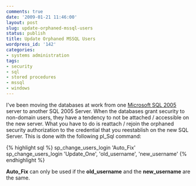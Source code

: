 ```yaml
---
comments: true
date: '2009-01-21 11:46:00'
layout: post
slug: update-orphaned-mssql-users
status: publish
title: Update Orphaned MSSQL Users
wordpress_id: '142'
categories:
- systems administration
tags:
- security
- sql
- stored procedures
- mssql
- windows
---
```


I've been moving the databases at work from one <a href="http://www.microsoft.com/sqlserver/" target="_blank">Microsoft SQL 2005</a> server to another SQL 2005 Server. When the databases grant security to non-domain users, they have a tendency to not be attached / accessible on the new server. What you have to do is reattach / rejoin the orphaned security authorization to the credential that you reestablish on the new SQL Server. This is done with the following pl_Sql command:

{% highlight sql %}
sp_change_users_login 'Auto_Fix'
sp_change_users_login 'Update_One', 'old_username', 'new_username'
{% endhighlight %}

<strong>Auto_Fix</strong> can only be used if the <strong>old_username</strong> and the <strong>new_username</strong> are the same. 
